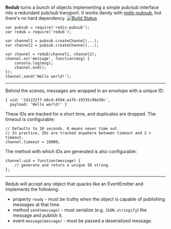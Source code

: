**Redub** turns a bunch of objects implementing a simple pub/sub interface
into a redundant pub/sub transport. It works dandy with [redis-pubsub], but
there's no hard dependency. [![Build Status](https://secure.travis-ci.org/AngryBytes/redub.png)](http://travis-ci.org/AngryBytes/redub)

    var pubsub = require('redis-pubsub');
    var redub = require('redub');

    var channel1 = pubsub.createChannel(...);
    var channel2 = pubsub.createChannel(...);

    var channel = redub(channel1, channel2);
    channel.on('message', function(msg) {
        console.log(msg);
        channel.end();
    });
    channel.send('Hello world!');

---

Behind the scenes, messages are wrapped in an envelope with a unique ID:

    { uid: '2d1222ff-e0cd-4594-a1fb-19335c98e58c',
      payload: 'Hello world!' }

These IDs are tracked for a short time, and duplicates are dropped. The
timeout is configurable:

    // Defaults to 10 seconds. 0 means never time out.
    // In practice, IDs are tracked anywhere between timeout and 2 × timeout.
    channel.timeout = 10000;

The method with which IDs are generated is also configurable:

    channel.uid = function(message) {
        // generate and return a unique ID string.
    };

---

Redub will accept any object that quacks like an EventEmitter and implements
the following:

 * property `ready` -  must be truthy when the object is capable of publishing
   messages at that time.
 * method `send(message)` - must serialize (e.g. `JSON.stringify`) the message
   and publish it.
 * event `message(message)` - must be passed a deserialized message.

 [redis-pubsub]: https://github.com/AngryBytes/redis-pubsub
